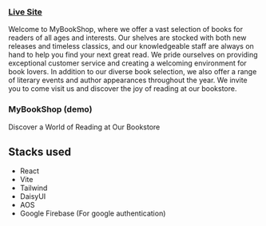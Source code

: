 ### [Live Site](https://nurture-nature.vercel.app/)

Welcome to MyBookShop, where we offer a vast selection of books for readers of all ages and interests. Our shelves are stocked with both new releases and timeless classics, and our knowledgeable staff are always on hand to help you find your next great read. We pride ourselves on providing exceptional customer service and creating a welcoming environment for book lovers. In addition to our diverse book selection, we also offer a range of literary events and author appearances throughout the year. We invite you to come visit us and discover the joy of reading at our bookstore.

### MyBookShop (demo)

Discover a World of Reading at Our Bookstore

## Stacks used

- React
- Vite
- Tailwind
- DaisyUI
- AOS
- Google Firebase (For google authentication)
